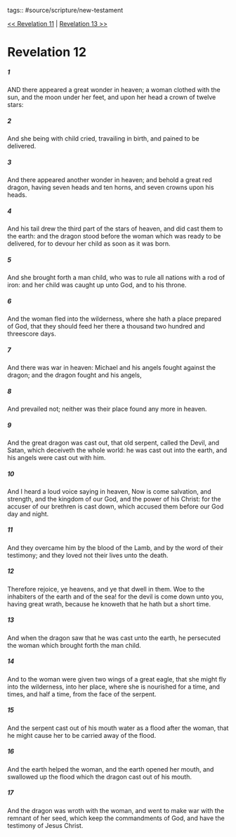 tags:: #source/scripture/new-testament

[<< Revelation 11](/New_Testament/27_Revelation/Revelation_11.md) | [Revelation 13 >>](/New_Testament/27_Revelation/Revelation_13.md)

# Revelation 12

##### 1

AND there appeared a great wonder in heaven; a woman clothed with the sun, and the moon under her feet, and upon her head a crown of twelve stars:

##### 2

And she being with child cried, travailing in birth, and pained to be delivered.

##### 3

And there appeared another wonder in heaven; and behold a great red dragon, having seven heads and ten horns, and seven crowns upon his heads.

##### 4

And his tail drew the third part of the stars of heaven, and did cast them to the earth: and the dragon stood before the woman which was ready to be delivered, for to devour her child as soon as it was born.

##### 5

And she brought forth a man child, who was to rule all nations with a rod of iron: and her child was caught up unto God, and to his throne.

##### 6

And the woman fled into the wilderness, where she hath a place prepared of God, that they should feed her there a thousand two hundred and threescore days.

##### 7

And there was war in heaven: Michael and his angels fought against the dragon; and the dragon fought and his angels,

##### 8

And prevailed not; neither was their place found any more in heaven.

##### 9

And the great dragon was cast out, that old serpent, called the Devil, and Satan, which deceiveth the whole world: he was cast out into the earth, and his angels were cast out with him.

##### 10

And I heard a loud voice saying in heaven, Now is come salvation, and strength, and the kingdom of our God, and the power of his Christ: for the accuser of our brethren is cast down, which accused them before our God day and night.

##### 11

And they overcame him by the blood of the Lamb, and by the word of their testimony; and they loved not their lives unto the death.

##### 12

Therefore rejoice, ye heavens, and ye that dwell in them. Woe to the inhabiters of the earth and of the sea! for the devil is come down unto you, having great wrath, because he knoweth that he hath but a short time.

##### 13

And when the dragon saw that he was cast unto the earth, he persecuted the woman which brought forth the man child.

##### 14

And to the woman were given two wings of a great eagle, that she might fly into the wilderness, into her place, where she is nourished for a time, and times, and half a time, from the face of the serpent.

##### 15

And the serpent cast out of his mouth water as a flood after the woman, that he might cause her to be carried away of the flood.

##### 16

And the earth helped the woman, and the earth opened her mouth, and swallowed up the flood which the dragon cast out of his mouth.

##### 17

And the dragon was wroth with the woman, and went to make war with the remnant of her seed, which keep the commandments of God, and have the testimony of Jesus Christ.
